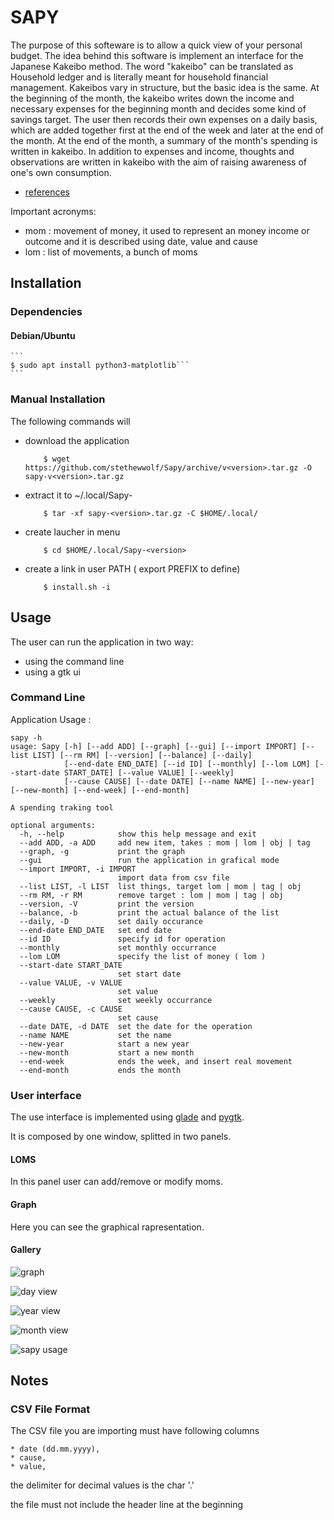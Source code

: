 # SAPY

The purpose of this softeware is to allow a quick view of your personal budget.
The idea behind this software is implement an interface for the Japanese Kakeibo method.
The word "kakeibo" can be translated as Household ledger and is literally meant
for household financial management. Kakeibos vary in structure, but the basic
idea is the same. At the beginning of the month, the kakeibo writes down the
income and necessary expenses for the beginning month and decides some kind of
savings target. The user then records their own expenses on a daily basis, which
are added together first at the end of the week and later at the end of the month.
At the end of the month, a summary of the month's spending is written in kakeibo.
In addition to expenses and income, thoughts and observations are written in kakeibo
with the aim of raising awareness of one's own consumption.

* [references](https://en.wikipedia.org/wiki/Kakeibo)


Important acronyms:

* mom : movement of money, it used to represent an  money income or outcome and it is described using date, value and cause
* lom : list of movements, a bunch of moms

## Installation
### Dependencies
#### Debian/Ubuntu
    ```
    $ sudo apt install python3-matplotlib```
    ```

### Manual Installation
The following commands will
 * download the application
    ```
        $ wget https://github.com/stethewwolf/Sapy/archive/v<version>.tar.gz -O sapy-v<version>.tar.gz
    ```
 * extract it to ~/.local/Sapy-<version>
    ```
        $ tar -xf sapy-<version>.tar.gz -C $HOME/.local/
    ```
 * create laucher in menu
    ```
        $ cd $HOME/.local/Sapy-<version>
    ```
 * create a link in user PATH ( export PREFIX to define)
    ```
        $ install.sh -i
    ```

## Usage

The user can run the application in two way:
* using the command line
* using a gtk ui

### Command Line

Application Usage :

```
sapy -h
usage: Sapy [-h] [--add ADD] [--graph] [--gui] [--import IMPORT] [--list LIST] [--rm RM] [--version] [--balance] [--daily]
            [--end-date END_DATE] [--id ID] [--monthly] [--lom LOM] [--start-date START_DATE] [--value VALUE] [--weekly]
            [--cause CAUSE] [--date DATE] [--name NAME] [--new-year] [--new-month] [--end-week] [--end-month]

A spending traking tool

optional arguments:
  -h, --help            show this help message and exit
  --add ADD, -a ADD     add new item, takes : mom | lom | obj | tag
  --graph, -g           print the graph
  --gui                 run the application in grafical mode
  --import IMPORT, -i IMPORT
                        import data from csv file
  --list LIST, -l LIST  list things, target lom | mom | tag | obj
  --rm RM, -r RM        remove target : lom | mom | tag | obj
  --version, -V         print the version
  --balance, -b         print the actual balance of the list
  --daily, -D           set daily occurance
  --end-date END_DATE   set end date
  --id ID               specify id for operation
  --monthly             set monthly occurrance
  --lom LOM             specify the list of money ( lom )
  --start-date START_DATE
                        set start date
  --value VALUE, -v VALUE
                        set value
  --weekly              set weekly occurrance
  --cause CAUSE, -c CAUSE
                        set cause
  --date DATE, -d DATE  set the date for the operation
  --name NAME           set the name
  --new-year            start a new year
  --new-month           start a new month
  --end-week            ends the week, and insert real movement
  --end-month           ends the month

```

### User interface
The use interface is implemented using [glade](https://glade.gnome.org/) and [pygtk](https://pygobject.readthedocs.io/en/latest/).

It is composed by one window, splitted in two panels.

#### LOMS
In this panel user can add/remove or modify moms.

#### Graph

Here you can see the graphical rapresentation.

#### Gallery


![graph](media/sapy_page_graph.png)


![day view](media/sapy_lom_page.png)


![year view](media/sapy_lom_page_year_view.png)


![month view](media/sapy_lom_page_month_view.png)


![sapy usage](media/sapy.gif)

## Notes
### CSV File Format

The CSV file you are importing must have following columns

    * date (dd.mm.yyyy),
    * cause,
    * value,

the delimiter for decimal values is the char '.'

the file must not include the header line at the beginning
